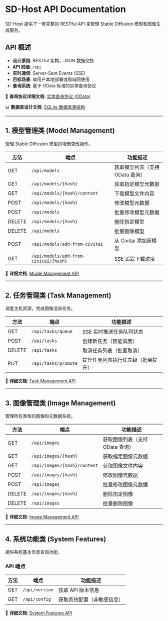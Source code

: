 # SD-Host API Documentation

SD-Host 提供了一套完整的 RESTful API 来管理 Stable Diffusion 模型和图像生成服务。

## API 概述

- **设计原则**: RESTful 架构，JSON 数据交换
- **API 前缀**: `/api`
- **实时通信**: Server-Sent Events (SSE)
- **目标场景**: 单用户本地部署或局域网使用
- **查询系统**: 基于 OData 标准的实体查询协议

📖 **查询协议详细文档**: [实体查询协议 (OData)](./entity-query-protocol.md)

📊 **数据库设计文档**: [SQLite 数据库表结构](./database-schema.md)

---

## 1. 模型管理类 (Model Management)

管理 Stable Diffusion 模型的增删查改操作。

| 方法 | 端点 | 功能描述 |
|------|------|----------|
| GET | `/api/models` | 获取模型列表（支持 OData 查询） |
| GET | `/api/models/{hash}` | 获取指定模型元数据 |
| GET | `/api/models/{hash}/content` | 下载模型文件内容 |
| POST | `/api/models/{hash}` | 修改模型元数据 |
| POST | `/api/models` | 批量修改模型元数据 |
| DELETE | `/api/models/{hash}` | 删除指定模型 |
| DELETE | `/api/models` | 批量删除模型 |
| POST | `/api/models/add-from-civitai` | 从 Civitai 添加新模型 |
| GET | `/api/models/add-from-civitai/{hash}` | SSE 追踪下载进度 |

📖 **详细文档**: [Model Management API](./model-management.md)

---

## 2. 任务管理类 (Task Management)

调度主机资源，完成图像渲染任务。

| 方法 | 端点 | 功能描述 |
|------|------|----------|
| GET | `/api/tasks/queue` | SSE 实时推送任务队列状态 |
| POST | `/api/tasks` | 创建新任务（智能调度） |
| DELETE | `/api/tasks` | 取消任务列表（批量取消） |
| PUT | `/api/tasks/promote` | 提升任务列表执行优先级（批量提升） |

📖 **详细文档**: [Task Management API](./task-management.md)

---

## 3. 图像管理类 (Image Management)

管理所有类型的图像和元数据系统。

| 方法 | 端点 | 功能描述 |
|------|------|----------|
| GET | `/api/images` | 获取图像列表（支持 OData 查询） |
| GET | `/api/images/{hash}` | 获取指定图像元数据 |
| GET | `/api/images/{hash}/content` | 获取图像文件内容 |
| POST | `/api/images/{hash}` | 修改图像元数据 |
| POST | `/api/images` | 批量修改图像元数据 |
| DELETE | `/api/images/{hash}` | 删除指定图像 |
| DELETE | `/api/images` | 批量删除图像 |

📖 **详细文档**: [Image Management API](./image-management.md)

---

## 4. 系统功能类 (System Features)

提供系统基本信息查询功能。

### API 端点

| 方法 | 端点 | 功能描述 |
|------|------|----------|
| GET | `/api/version` | 获取 API 版本信息 |
| GET | `/api/config` | 获取系统配置（非敏感信息） |

📖 **详细文档**: [System Features API](./system-features.md)

